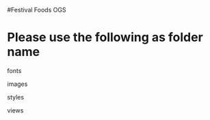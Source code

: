 #Festival Foods OGS

Please use the following as folder name
========================================

fonts

images

styles

views
